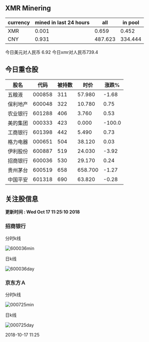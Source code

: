 ## XMR Minering

|currency|mined in last 24 hours|all|in pool|
|---|---|---|---|
|XMR|0.001|0.659|0.452|
|CNY|0.931|487.623|334.444|

今日美元对人民币 6.92	今日xmr对人民币739.4


## 今日重仓股 

|股名|代码|被持数|时价|涨跌%|
|---|---|---|---|---|
|五粮液|000858|311|57.980|-1.68|
|保利地产|600048|322|10.780|0.75|
|农业银行|601288|406|3.760|0.53|
|美的集团|000333|423|0.000|-100.0|
|工商银行|601398|442|5.490|0.73|
|格力电器|000651|504|38.120|0.03|
|伊利股份|600887|519|24.030|-3.92|
|招商银行|600036|530|29.170|0.24|
|贵州茅台|600519|658|658.700|-1.27|
|中国平安|601318|690|63.820|-0.28|

## 关注股信息
**更新时间 : Wed Oct 17 11:25:10 2018**
### 招商银行 
分时k线

![600036min](http://image.sinajs.cn/newchart/min/n/sh600036.gif)

日k线

![600036day](http://image.sinajs.cn/newchart/daily/n/sh600036.gif)

### 京东方Ａ 
分时k线

![000725min](http://image.sinajs.cn/newchart/min/n/sz000725.gif)

日k线

![000725day](http://image.sinajs.cn/newchart/daily/n/sz000725.gif)

2018-10-17 11:25